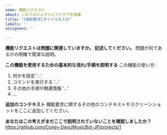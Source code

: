 ```yaml
---
name: 機能リクエスト 
about: このプロジェクトにアイデアを提案 
title: "[機能要求]タイトルを入力"
labels: ''
assignees: ''

---
```


**機能リクエストは問題に関連していますか。 記述してください。**
問題が何であるかの明確で簡潔な説明。

**この機能を使用するための基本的な流れ/手順を説明する**
この機能の使い方:

1. 何かを設定 '...'
2. コマンドを実行する '...'
3. その他の手順や関連情報 '...'
4. ...

**追加のコンテキスト**
機能要求に関するその他のコンテキストやスクリーンショットをここに追加してください。

**あなたはこの考えがまだここで説明されていないことを確認しましたか？**
https://github.com/Cosgy-Dev/JMusicBot-JP/projects/1

